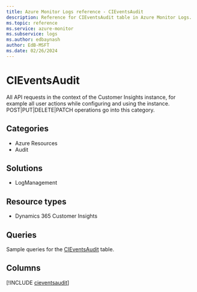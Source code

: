 ```yaml
---
title: Azure Monitor Logs reference - CIEventsAudit
description: Reference for CIEventsAudit table in Azure Monitor Logs.
ms.topic: reference
ms.service: azure-monitor
ms.subservice: logs
ms.author: edbaynash
author: EdB-MSFT
ms.date: 02/26/2024
---
```


# CIEventsAudit

All API requests in the context of the Customer Insights instance, for example all user actions while configuring and using the instance. POST|PUT|DELETE|PATCH operations go into this category.


## Categories

- Azure Resources
- Audit

## Solutions

- LogManagement

## Resource types

- Dynamics 365 Customer Insights

## Queries

 Sample queries for the [CIEventsAudit](../queries/cieventsaudit.md) table.


## Columns
  
[!INCLUDE [cieventsaudit](.././tables/includes/cieventsaudit-include.md)]
